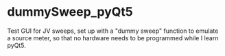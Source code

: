 # dummySweep_pyQt5
Test GUI for JV sweeps, set up with a "dummy sweep" function to emulate a source meter, so that no hardware needs to be programmed while I learn pyQt5.
